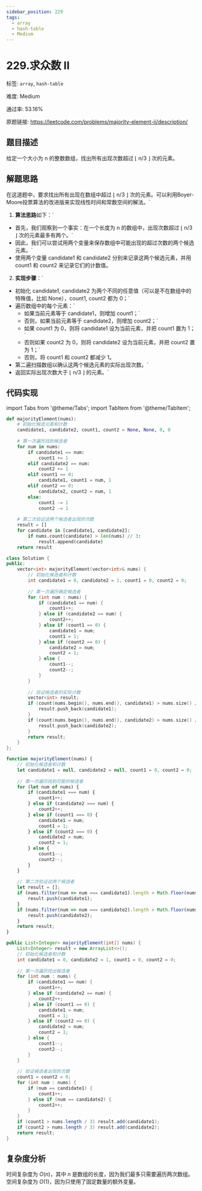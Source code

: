 ```yaml
---
sidebar_position: 229
tags:
  - array
  - hash-table
  - Medium
---
```


# 229.求众数 II

标签: `array`, `hash-table`

难度: Medium

通过率: 53.16%

原题链接: https://leetcode.com/problems/majority-element-ii/description/

## 题目描述
给定一个大小为 n 的整数数组，找出所有出现次数超过 ⌊ n/3 ⌋ 次的元素。

## 解题思路
在这道题中，要求找出所有出现在数组中超过 ⌊ n/3 ⌋ 次的元素。可以利用Boyer-Moore投票算法的改进版来实现线性时间和常数空间的解法。` 
1. **算法思路**如下：` 
- 首先，我们观察到一个事实：在一个长度为 n 的数组中，出现次数超过 ⌊ n/3 ⌋ 次的元素最多有两个。` 
- 因此，我们可以尝试用两个变量来保存数组中可能出现的超过次数的两个候选元素。` 
- 使用两个变量 candidate1 和 candidate2 分别来记录这两个候选元素，并用 count1 和 count2 来记录它们的计数值。` 
` 
2. **实现步骤**：` 
- 初始化 candidate1, candidate2 为两个不同的任意值（可以是不在数组中的特殊值，比如 None），count1, count2 都为 0；` 
- 遍历数组中的每个元素：` 
  - 如果当前元素等于 candidate1，则增加 count1；` 
  - 否则，如果当前元素等于 candidate2，则增加 count2；` 
  - 如果 count1 为 0，则将 candidate1 设为当前元素，并把 count1 置为 1；` 
  - 否则如果 count2 为 0，则将 candidate2 设为当前元素，并把 count2 置为 1；` 
  - 否则，将 count1 和 count2 都减少 1。` 
` 
- 第二遍扫描数组以确认这两个候选元素的实际出现次数。` 
- 返回实际出现次数大于 ⌊ n/3 ⌋ 的元素。`

## 代码实现
import Tabs from '@theme/Tabs';
import TabItem from '@theme/TabItem';

<Tabs>
<TabItem value="python" label="Python">

```python
def majorityElement(nums):
    # 初始化候选元素和计数
    candidate1, candidate2, count1, count2 = None, None, 0, 0
    
    # 第一次遍历找到候选者
    for num in nums:
        if candidate1 == num:
            count1 += 1
        elif candidate2 == num:
            count2 += 1
        elif count1 == 0:
            candidate1, count1 = num, 1
        elif count2 == 0:
            candidate2, count2 = num, 1
        else:
            count1 -= 1
            count2 -= 1
    
    # 第二次验证这两个候选者出现的次数
    result = []
    for candidate in [candidate1, candidate2]:
        if nums.count(candidate) > len(nums) // 3:
            result.append(candidate)
    return result
```

</TabItem>
<TabItem value="cpp" label="C++">

```cpp
class Solution {
public:
    vector<int> majorityElement(vector<int>& nums) {
        // 初始化候选者和计数
        int candidate1 = 0, candidate2 = 1, count1 = 0, count2 = 0;
        
        // 第一次遍历确定候选者
        for (int num : nums) {
            if (candidate1 == num) {
                count1++;
            } else if (candidate2 == num) {
                count2++;
            } else if (count1 == 0) {
                candidate1 = num;
                count1 = 1;
            } else if (count2 == 0) {
                candidate2 = num;
                count2 = 1;
            } else {
                count1--;
                count2--;
            }
        }
        
        // 验证候选者的实际计数
        vector<int> result;
        if (count(nums.begin(), nums.end(), candidate1) > nums.size() / 3) {
            result.push_back(candidate1);
        }
        if (count(nums.begin(), nums.end(), candidate2) > nums.size() / 3) {
            result.push_back(candidate2);
        }
        return result;
    }
};
```

</TabItem>
<TabItem value="javascript" label="JavaScript">

```javascript
function majorityElement(nums) {
    // 初始化候选者和计数
    let candidate1 = null, candidate2 = null, count1 = 0, count2 = 0;
    
    // 第一次遍历找到可能的候选者
    for (let num of nums) {
        if (candidate1 === num) {
            count1++;
        } else if (candidate2 === num) {
            count2++;
        } else if (count1 === 0) {
            candidate1 = num;
            count1 = 1;
        } else if (count2 === 0) {
            candidate2 = num;
            count2 = 1;
        } else {
            count1--;
            count2--;
        }
    }
    
    // 第二次验证这两个候选者
    let result = [];
    if (nums.filter(num => num === candidate1).length > Math.floor(nums.length / 3)) {
        result.push(candidate1);
    }
    if (nums.filter(num => num === candidate2).length > Math.floor(nums.length / 3)) {
        result.push(candidate2);
    }
    return result;
}
```

</TabItem>
<TabItem value="java" label="Java">

```java
public List<Integer> majorityElement(int[] nums) {
    List<Integer> result = new ArrayList<>();
    // 初始化候选者和计数
    int candidate1 = 0, candidate2 = 1, count1 = 0, count2 = 0;
    
    // 第一次遍历找出候选者
    for (int num : nums) {
        if (candidate1 == num) {
            count1++;
        } else if (candidate2 == num) {
            count2++;
        } else if (count1 == 0) {
            candidate1 = num;
            count1 = 1;
        } else if (count2 == 0) {
            candidate2 = num;
            count2 = 1;
        } else {
            count1--;
            count2--;
        }
    }
    
    // 验证候选者出现的次数
    count1 = count2 = 0;
    for (int num : nums) {
        if (num == candidate1) {
            count1++;
        } else if (num == candidate2) {
            count2++;
        }
    }
    if (count1 > nums.length / 3) result.add(candidate1);
    if (count2 > nums.length / 3) result.add(candidate2);
    return result;
}
```

</TabItem>
</Tabs>

## 复杂度分析
时间复杂度为 $O(n)$，其中 $n$ 是数组的长度，因为我们最多只需要遍历两次数组。  
空间复杂度为 $O(1)$，因为只使用了固定数量的额外变量。
